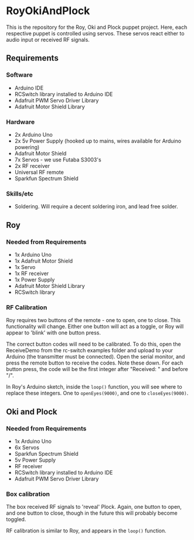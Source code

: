 # RoyOkiAndPlock

This is the repository for the Roy, Oki and Plock puppet project.  Here, each respective puppet is controlled using servos.  These servos react either to audio input or received RF signals.

## Requirements ##

### Software ##
* Arduino IDE
* RCSwitch library installed to Arduino IDE
* Adafruit PWM Servo Driver Library
* Adafruit Motor Shield Library

### Hardware ###
* 2x Arduino Uno
* 2x 5v Power Supply (hooked up to mains, wires available for Arduino powering)
* Adafruit Motor Shield
* 7x Servos - we use Futaba S3003's
* 2x RF receiver
* Universal RF remote
* Sparkfun Spectrum Shield

### Skills/etc ###
* Soldering. Will require a decent soldering iron, and lead free solder.

## Roy ##
### Needed from Requirements ###
* 1x Arduino Uno
* 1x Adafruit Motor Shield
* 1x Servo
* 1x RF receiver
* 1x Power Supply
* Adafruit Motor Shield Library
* RCSwitch library

### RF Calibration ###
Roy requires two buttons of the remote - one to open, one to close. This functionality will change. Either one button will act as a toggle, or Roy will appear to 'blink' with one button press.

The correct button codes will need to be calibrated. To do this, open the ReceiveDemo from the rc-switch examples folder and upload to your Arduino (the transmitter must be connected). Open the serial monitor, and press the remote button to receive the codes. Note these down. For each button press, the code will be the first integer after "Received: " and before "/". 

In Roy's Arduino sketch, inside the `loop()` function, you will see where to replace these integers. One to `openEyes(9000)`, and one to `closeEyes(9000)`.

## Oki and Plock ##
### Needed from Requirements ###
* 1x Arduino Uno
* 6x Servos
* Sparkfun Spectrum Shield
* 5v Power Supply
* RF receiver
* RCSwitch library installed to Arduino IDE
* Adafruit PWM Servo Driver Library

### Box calibration ###
The box received RF signals to 'reveal' Plock. Again, one button to open, and one button to close, though in the future this will probably become toggled.

RF calibration is similar to Roy, and appears in the `loop()` function.
